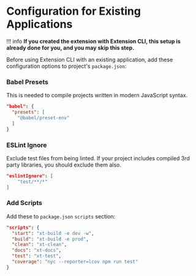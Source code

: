# Configuration for Existing Applications

!!! info
    **If you created the extension with Extension CLI, this setup is already done for you, and you may skip this step.**
 

Before using Extension CLI with an existing application, add these configuration options to project's `package.json`:

### Babel Presets

This is needed to compile projects written in modern JavaScript syntax.

```json
"babel": {
  "presets": [
    "@babel/preset-env"
  ]
}
```

### ESLint Ignore

Exclude test files from being linted. If your project includes compiled 3rd party libraries, you should exclude them also.

```json
"eslintIgnore": [
    "test/**/*"
]
```

### Add Scripts

Add these to `package.json` `scripts` section:

```json
"scripts": {
  "start": "xt-build -e dev -w",
  "build": "xt-build -e prod",
  "clean": "xt-clean",
  "docs": "xt-docs",
  "test": "xt-test",
  "coverage": "nyc --reporter=lcov npm run test"
}
```

